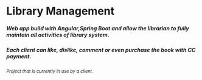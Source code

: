 # Library Management

##### Web app build with Angular,Spring Boot and allow the librarian to fully maintain all activities of library system.

##### Each client can like, dislike, comment or even purchase the book with CC payment.

<sub> *Project that is currently in use by a client.*</sub> 
